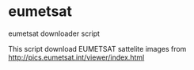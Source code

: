 # eumetsat
eumetsat downloader script

This script download EUMETSAT sattelite images from http://pics.eumetsat.int/viewer/index.html
